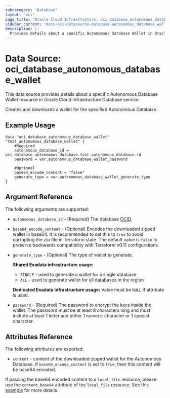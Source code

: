 ```yaml
---
subcategory: "Database"
layout: "oci"
page_title: "Oracle Cloud Infrastructure: oci_database_autonomous_database_wallet"
sidebar_current: "docs-oci-datasource-database-autonomous_database_wallet"
description: |-
  Provides details about a specific Autonomous Database Wallet in Oracle Cloud Infrastructure Database service
---
```


# Data Source: oci_database_autonomous_database_wallet
This data source provides details about a specific Autonomous Database Wallet resource in Oracle Cloud Infrastructure Database service.

Creates and downloads a wallet for the specified Autonomous Database.


## Example Usage

```hcl
data "oci_database_autonomous_database_wallet" "test_autonomous_database_wallet" {
	#Required
	autonomous_database_id = oci_database_autonomous_database.test_autonomous_database.id
	password = var.autonomous_database_wallet_password

	#Optional
	base64_encode_content = "false"
	generate_type = var.autonomous_database_wallet_generate_type
}
```

## Argument Reference

The following arguments are supported:

* `autonomous_database_id` - (Required) The database [OCID](https://docs.cloud.oracle.com/iaas/Content/General/Concepts/identifiers.htm).
* `base64_encode_content` - (Optional) Encodes the downloaded zipped wallet in base64. It is recommended to set this to `true` to avoid corrupting the zip file in Terraform state. The default value is `false` to preserve backwards compatibility with Terraform v0.11 configurations.
* `generate_type` - (Optional) The type of wallet to generate. 

	**Shared Exadata infrastructure usage:**
	* `SINGLE` - used to generate a wallet for a single database
	* `ALL` - used to generate wallet for all databases in the region

	**Dedicated Exadata infrastructure usage:** Value must be `NULL` if attribute is used. 
* `password` - (Required) The password to encrypt the keys inside the wallet. The password must be at least 8 characters long and must include at least 1 letter and either 1 numeric character or 1 special character.


## Attributes Reference

The following attributes are exported:

* `content` - content of the downloaded zipped wallet for the Autonomous Database. If `base64_encode_content` is set to `true`, then this content will be base64 encoded.

If passing the base64 encoded content to a `local_file` resource, please use the `content_base64` attribute of the `local_file` resource.
See this [example](https://github.com/terraform-providers/terraform-provider-oci/blob/master/examples/database/adb/autonomous_data_warehouse_wallet.tf) for more details.
